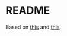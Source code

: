# README

Based on [this](https://egghead.io/courses/gatsby-theme-authoring) and [this](https://www.gatsbyjs.com/tutorial/building-a-theme/).
